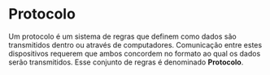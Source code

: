 # Protocolo

Um protocolo é um sistema de regras que definem como dados são transmitidos dentro ou através de computadores. Comunicação entre estes dispositivos requerem que ambos concordem no formato ao qual os dados serão transmitidos. Esse conjunto de regras é denominado **Protocolo**.